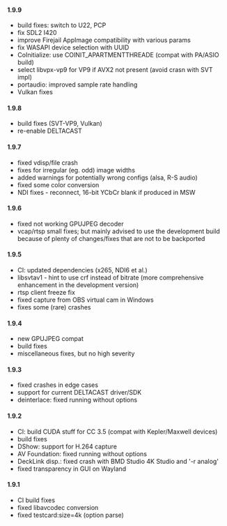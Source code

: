 #### 1.9.9

* build fixes: switch to U22, PCP
* fix SDL2 I420
* improve Firejail AppImage compatibility with various params
* fix WASAPI device selection with UUID
* CoInitialize: use COINIT_APARTMENTTHREADE (compat with PA/ASIO build)
* select libvpx-vp9 for VP9 if AVX2 not present (avoid crasn with SVT impl)
* portaudio: improved sample rate handling
* Vulkan fixes

#### 1.9.8

* build fixes (SVT-VP9, Vulkan)
* re-enable DELTACAST

#### 1.9.7

* fixed vdisp/file crash
* fixes for irregular (eg. odd) image widths
* added warnings for potentially wrong configs (alsa, R-S audio)
* fixed some color conversion
* NDI fixes - reconnect, 16-bit YCbCr blank if produced in MSW

#### 1.9.6

* fixed not working GPUJPEG decoder
* vcap/rtsp small fixes; but mainly advised to use the development build
because of plenty of changes/fixes that are not to be backported

#### 1.9.5

* CI: updated dependencies (x265, NDI6 et al.)
* libsvtav1 - hint to use crf instead of bitrate (more comprehensive enhancement in the development version)
* rtsp client freeze fix
* fixed capture from OBS virtual cam in Windows
* fixes some (rare) crashes

#### 1.9.4

* new GPUJPEG compat
* build fixes
* miscellaneous fixes, but no high severity

#### 1.9.3

* fixed crashes in edge cases
* support for current DELTACAST driver/SDK
* deinterlace: fixed running without options

#### 1.9.2

* CI: build CUDA stuff for CC 3.5 (compat with Kepler/Maxwell devices)
* build fixes
* DShow: support for H.264 capture
* AV Foundation: fixed running without options
* DeckLink disp.: fixed crash with BMD Studio 4K Studio and '-r analog'
* fixed transparency in GUI on Wayland

#### 1.9.1

* CI build fixes
* fixed libavcodec conversion
* fixed testcard:size=4k (option parse)

